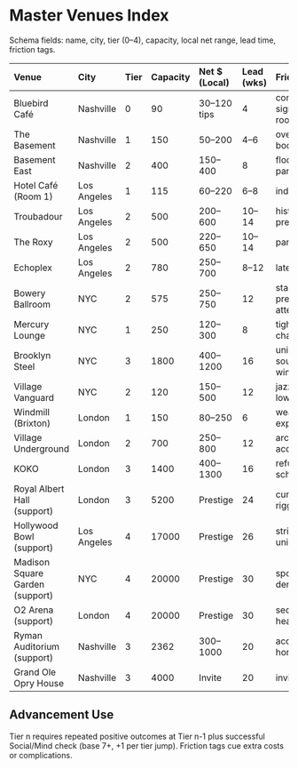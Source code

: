# Master Venues Index

Schema fields: name, city, tier (0–4), capacity, local net range, lead time, friction tags.

| Venue | City | Tier | Capacity | Net $ (Local) | Lead (wks) | Friction Tags |
| :---- | :---- | :---- | :---- | :---- | :---- | :---- |
| Bluebird Café | Nashville | 0 | 90 | 30–120 tips | 4 | competitive-signup, quiet-room |
| The Basement | Nashville | 1 | 150 | 50–200 | 4–6 | overlap-bookings |
| Basement East | Nashville | 2 | 400 | 150–400 | 8 | flood-prone, parking |
| Hotel Café (Room 1) | Los Angeles | 1 | 115 | 60–220 | 6–8 | industry-eyes |
| Troubadour | Los Angeles | 2 | 500 | 200–600 | 10–14 | history-pressure |
| The Roxy | Los Angeles | 2 | 500 | 220–650 | 10–14 | parking-fines |
| Echoplex | Los Angeles | 2 | 780 | 250–700 | 8–12 | late-load-in |
| Bowery Ballroom | NYC | 2 | 575 | 250–750 | 12 | stairs-load, press-attention |
| Mercury Lounge | NYC | 1 | 250 | 120–300 | 8 | tight-changeover |
| Brooklyn Steel | NYC | 3 | 1800 | 400–1200 | 16 | union-crew, soundcheck-window |
| Village Vanguard | NYC | 2 | 120 | 150–500 | 12 | jazz-standard, low-ceiling |
| Windmill (Brixton) | London | 1 | 150 | 80–250 | 6 | weather-exposed-yard |
| Village Underground | London | 2 | 700 | 250–800 | 12 | arches-acoustics |
| KOKO | London | 3 | 1400 | 400–1300 | 16 | refurbishment-schedule |
| Royal Albert Hall (support) | London | 3 | 5200 | Prestige | 24 | curfew, union-rigging |
| Hollywood Bowl (support) | Los Angeles | 4 | 17000 | Prestige | 26 | strict-curfew, union |
| Madison Square Garden (support) | NYC | 4 | 20000 | Prestige | 30 | sponsor-demands |
| O2 Arena (support) | London | 4 | 20000 | Prestige | 30 | security-heavy |
| Ryman Auditorium (support) | Nashville | 3 | 2362 | 300–1000 | 20 | acoustics-honesty |
| Grand Ole Opry House | Nashville | 3 | 4000 | Invite | 20 | invite-only |

## Advancement Use
Tier n requires repeated positive outcomes at Tier n-1 plus successful Social/Mind check (base 7+, +1 per tier jump). Friction tags cue extra costs or complications.